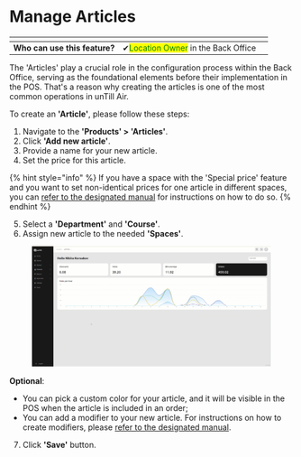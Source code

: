 # Manage Articles

<table data-card-size="large" data-view="cards"><thead><tr><th></th><th></th><th></th></tr></thead><tbody><tr><td><strong>Who can use this feature?</strong></td><td><span data-gb-custom-inline data-tag="emoji" data-code="2714">✔</span><mark style="color:green;">Location Owner</mark> in the Back Office</td><td></td></tr></tbody></table>

The 'Articles' play a crucial role in the configuration process within the Back Office, serving as the foundational elements before their implementation in the POS. That's a reason why creating the articles is one of the most common operations in unTill Air.

To create an **'Article'**, please follow these steps:

1. Navigate to the **'Products' > 'Articles'**.
2. Click **'Add new article'**.
3. Provide a name for your new article.
4. Set the price for this article.

{% hint style="info" %}
If you have a space with the 'Special price' feature and you want to set non-identical prices for one article in different spaces, you can [refer to the designated manual](../../spaces/special-price-in-a-specific-space-bo.md) for instructions on how to do so.
{% endhint %}

5. Select a **'Department'** and **'Course'**.
6. Assign new article to the needed **'Spaces'**.

<figure><img src="../../../.gitbook/assets/articles-gif.gif" alt=""><figcaption></figcaption></figure>

**Optional**:

* You can pick a custom color for your article, and it will be visible in the POS when the article is included in an order;
* You can add a modifier to your new article. For instructions on how to create modifiers, please [refer to the designated manual](../../../products/modifiers/create-modifiers-and-assign-them-to-the-article.md).

7. Click **'Save'** button.
